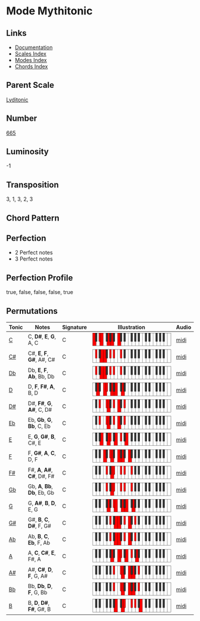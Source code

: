 # Mode Mythitonic

## Links

- [Documentation](README.md)
- [Scales Index](Scales.md)
- [Modes Index](Modes.md)
- [Chords Index](Chords.md)

## Parent Scale

[Lyditonic](ScaleLyditonic.md)

## Number

[665](https://ianring.com/musictheory/scales/665)

## Luminosity

-1

## Transposition

3, 1, 3, 2, 3

## Chord Pattern



## Perfection

- 2 Perfect notes
- 3 Perfect notes

## Perfection Profile

true, false, false, false, true

## Permutations

| Tonic | Notes | Signature | Illustration | Audio |
|-------|-------|-----------|--------------|-------|
| [C](ModeCNaturalMythitonic.md) | C, **D#**, **E**, **G**, A, C | C | ![CNaturalMythitonic](ModeCNaturalMythitonic.png) | [midi](https://github.com/edipermadi/music/blob/main/docs/ModeCNaturalMythitonic.mid?raw=true) |
| [C#](ModeCSharpMythitonic.md) | C#, **E**, **F**, **G#**, A#, C# | C | ![CSharpMythitonic](ModeCSharpMythitonic.png) | [midi](https://github.com/edipermadi/music/blob/main/docs/ModeCSharpMythitonic.mid?raw=true) |
| [Db](ModeDFlatMythitonic.md) | Db, **E**, **F**, **Ab**, Bb, Db | C | ![DFlatMythitonic](ModeDFlatMythitonic.png) | [midi](https://github.com/edipermadi/music/blob/main/docs/ModeDFlatMythitonic.mid?raw=true) |
| [D](ModeDNaturalMythitonic.md) | D, **F**, **F#**, **A**, B, D | C | ![DNaturalMythitonic](ModeDNaturalMythitonic.png) | [midi](https://github.com/edipermadi/music/blob/main/docs/ModeDNaturalMythitonic.mid?raw=true) |
| [D#](ModeDSharpMythitonic.md) | D#, **F#**, **G**, **A#**, C, D# | C | ![DSharpMythitonic](ModeDSharpMythitonic.png) | [midi](https://github.com/edipermadi/music/blob/main/docs/ModeDSharpMythitonic.mid?raw=true) |
| [Eb](ModeEFlatMythitonic.md) | Eb, **Gb**, **G**, **Bb**, C, Eb | C | ![EFlatMythitonic](ModeEFlatMythitonic.png) | [midi](https://github.com/edipermadi/music/blob/main/docs/ModeEFlatMythitonic.mid?raw=true) |
| [E](ModeENaturalMythitonic.md) | E, **G**, **G#**, **B**, C#, E | C | ![ENaturalMythitonic](ModeENaturalMythitonic.png) | [midi](https://github.com/edipermadi/music/blob/main/docs/ModeENaturalMythitonic.mid?raw=true) |
| [F](ModeFNaturalMythitonic.md) | F, **G#**, **A**, **C**, D, F | C | ![FNaturalMythitonic](ModeFNaturalMythitonic.png) | [midi](https://github.com/edipermadi/music/blob/main/docs/ModeFNaturalMythitonic.mid?raw=true) |
| [F#](ModeFSharpMythitonic.md) | F#, **A**, **A#**, **C#**, D#, F# | C | ![FSharpMythitonic](ModeFSharpMythitonic.png) | [midi](https://github.com/edipermadi/music/blob/main/docs/ModeFSharpMythitonic.mid?raw=true) |
| [Gb](ModeGFlatMythitonic.md) | Gb, **A**, **Bb**, **Db**, Eb, Gb | C | ![GFlatMythitonic](ModeGFlatMythitonic.png) | [midi](https://github.com/edipermadi/music/blob/main/docs/ModeGFlatMythitonic.mid?raw=true) |
| [G](ModeGNaturalMythitonic.md) | G, **A#**, **B**, **D**, E, G | C | ![GNaturalMythitonic](ModeGNaturalMythitonic.png) | [midi](https://github.com/edipermadi/music/blob/main/docs/ModeGNaturalMythitonic.mid?raw=true) |
| [G#](ModeGSharpMythitonic.md) | G#, **B**, **C**, **D#**, F, G# | C | ![GSharpMythitonic](ModeGSharpMythitonic.png) | [midi](https://github.com/edipermadi/music/blob/main/docs/ModeGSharpMythitonic.mid?raw=true) |
| [Ab](ModeAFlatMythitonic.md) | Ab, **B**, **C**, **Eb**, F, Ab | C | ![AFlatMythitonic](ModeAFlatMythitonic.png) | [midi](https://github.com/edipermadi/music/blob/main/docs/ModeAFlatMythitonic.mid?raw=true) |
| [A](ModeANaturalMythitonic.md) | A, **C**, **C#**, **E**, F#, A | C | ![ANaturalMythitonic](ModeANaturalMythitonic.png) | [midi](https://github.com/edipermadi/music/blob/main/docs/ModeANaturalMythitonic.mid?raw=true) |
| [A#](ModeASharpMythitonic.md) | A#, **C#**, **D**, **F**, G, A# | C | ![ASharpMythitonic](ModeASharpMythitonic.png) | [midi](https://github.com/edipermadi/music/blob/main/docs/ModeASharpMythitonic.mid?raw=true) |
| [Bb](ModeBFlatMythitonic.md) | Bb, **Db**, **D**, **F**, G, Bb | C | ![BFlatMythitonic](ModeBFlatMythitonic.png) | [midi](https://github.com/edipermadi/music/blob/main/docs/ModeBFlatMythitonic.mid?raw=true) |
| [B](ModeBNaturalMythitonic.md) | B, **D**, **D#**, **F#**, G#, B | C | ![BNaturalMythitonic](ModeBNaturalMythitonic.png) | [midi](https://github.com/edipermadi/music/blob/main/docs/ModeBNaturalMythitonic.mid?raw=true) |
